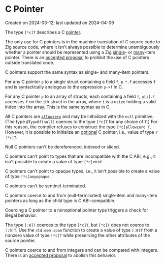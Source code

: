 # C Pointer #

Created on 2024-03-12; last updated on 2024-04-09

The type `[*c]T` describes a C [pointer](./pointer.md).

The only use for C pointers is in the machine translation of C source code to Zig source code, where it isn't always possible to determine unambiguously whether a pointer should be represented using a Zig [single](./single-item-pointer.md)- or [many](./many-item-pointer.md)-item pointer. There is an [accepted proposal][ziglang/zig issue 2984] to prohibit the use of C pointers outside translated code.

C pointers support the same syntax as single- and many-item pointers.

For any C pointer `p` to a single struct containing a field `f`, `p.*.f` accesses `f` and is syntactically analogous to the expression `p->f` in C.

For any C pointer `p` to an array of structs, each containing a field `f`, `p[i].f` accesses `f` on the `i`th struct in the array, where `i` is a `usize` holding a valid index into the array. This is the same syntax as in C.

All C pointers are [`allowzero`](./allowzero.md) and may be initialized with the `null` primitive. (The type `@TypeOf(null)` coerces to the type `[*c]T` for any choice of `T`.) For this reason, the compiler refuses to construct the type `[*c]allowzero T`. However, it is possible to initialize an [optional](./optional-pointer.md) C pointer, i.e., value of type `?[*c]T`.

Null C pointers can't be dereferenced, indexed or sliced.

C pointers can't point to types that are incompatible with the C ABI, e.g., it isn't possible to create a value of type `[*c]void`.

C pointers can't point to opaque types, i.e., it isn't possible to create a value of type `[*c]anyopaque`.

C pointers can't be sentinel-terminated.

C pointers coerce to and from (null-terminated) single-item and many-item pointers as long as the child type is C ABI-compatible.

Coercing a C pointer to a nonoptional pointer type triggers a check for illegal behavior.

The type `[:0]T` coerces to the type `[*c]T`, but `[*c]T` does not coerce to `[:0]T`. Use the `std.mem.span` function to create a value of type `[:0]T` from a nonzero value of type `[*c]T` while preserving the other attributes of the source pointer.

C pointers coerce to and from integers and can be compared with integers. There is an [accepted proposal][ziglang/zig issue 2057] to abolish this behavior.

[ziglang/zig issue 2057]: https://github.com/ziglang/zig/issues/2057
[ziglang/zig issue 2984]: https://github.com/ziglang/zig/issues/2984
